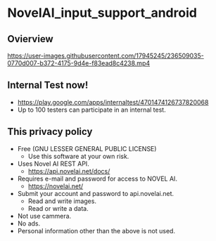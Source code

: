 
# NovelAI_input_support_android

## Ovierview

https://user-images.githubusercontent.com/17945245/236509035-0770d007-b372-4175-9d4e-f83ead8c4238.mp4

## Internal Test now!
  - https://play.google.com/apps/internaltest/4701474126737820068
  - Up to 100 testers can participate in an internal test.

## This privacy policy
  - Free (GNU LESSER GENERAL PUBLIC LICENSE)
    - Use this software at your own risk.
  - Uses Novel AI REST API.
    - https://api.novelai.net/docs/
  - Requires e-mail and password for access to NOVEL AI.
    - https://novelai.net/
  - Submit your account and password to api.novelai.net.
    - Read and write images.
    - Read or write a data.
  - Not use cammera.
  - No ads.
  - Personal information other than the above is not used.


